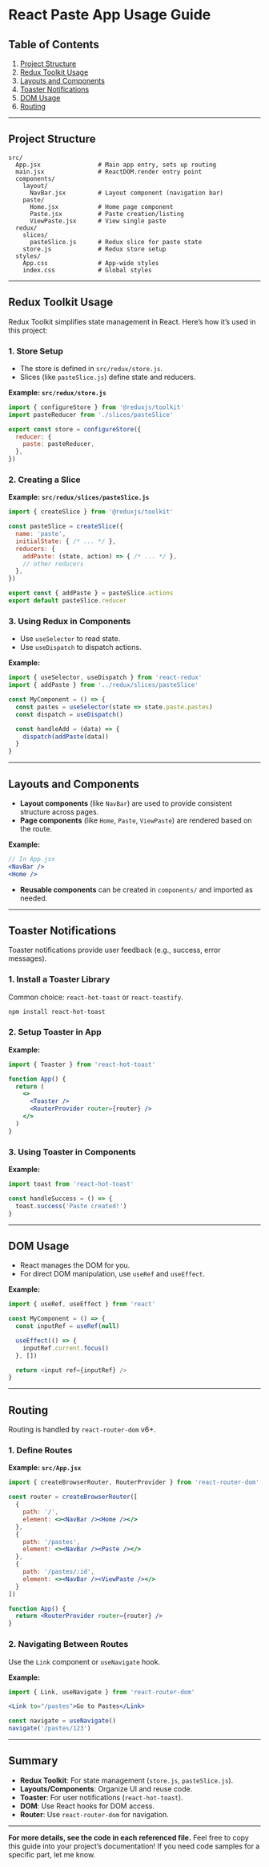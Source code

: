 # React Paste App Usage Guide

## Table of Contents

1. [Project Structure](#project-structure)
2. [Redux Toolkit Usage](#redux-toolkit-usage)
3. [Layouts and Components](#layouts-and-components)
4. [Toaster Notifications](#toaster-notifications)
5. [DOM Usage](#dom-usage)
6. [Routing](#routing)

---

## Project Structure

```
src/
  App.jsx                # Main app entry, sets up routing
  main.jsx               # ReactDOM.render entry point
  components/
    layout/
      NavBar.jsx         # Layout component (navigation bar)
    paste/
      Home.jsx           # Home page component
      Paste.jsx          # Paste creation/listing
      ViewPaste.jsx      # View single paste
  redux/
    slices/
      pasteSlice.js      # Redux slice for paste state
    store.js             # Redux store setup
  styles/
    App.css              # App-wide styles
    index.css            # Global styles
```

---

## Redux Toolkit Usage

Redux Toolkit simplifies state management in React. Here’s how it’s used in this project:

### 1. Store Setup

- The store is defined in `src/redux/store.js`.
- Slices (like `pasteSlice.js`) define state and reducers.

**Example: `src/redux/store.js`**
```js
import { configureStore } from '@reduxjs/toolkit'
import pasteReducer from './slices/pasteSlice'

export const store = configureStore({
  reducer: {
    paste: pasteReducer,
  },
})
```

### 2. Creating a Slice

**Example: `src/redux/slices/pasteSlice.js`**
```js
import { createSlice } from '@reduxjs/toolkit'

const pasteSlice = createSlice({
  name: 'paste',
  initialState: { /* ... */ },
  reducers: {
    addPaste: (state, action) => { /* ... */ },
    // other reducers
  },
})

export const { addPaste } = pasteSlice.actions
export default pasteSlice.reducer
```

### 3. Using Redux in Components

- Use `useSelector` to read state.
- Use `useDispatch` to dispatch actions.

**Example:**
```js
import { useSelector, useDispatch } from 'react-redux'
import { addPaste } from '../redux/slices/pasteSlice'

const MyComponent = () => {
  const pastes = useSelector(state => state.paste.pastes)
  const dispatch = useDispatch()

  const handleAdd = (data) => {
    dispatch(addPaste(data))
  }
}
```

---

## Layouts and Components

- **Layout components** (like `NavBar`) are used to provide consistent structure across pages.
- **Page components** (like `Home`, `Paste`, `ViewPaste`) are rendered based on the route.

**Example:**
```jsx
// In App.jsx
<NavBar />
<Home />
```

- **Reusable components** can be created in `components/` and imported as needed.

---

## Toaster Notifications

Toaster notifications provide user feedback (e.g., success, error messages).

### 1. Install a Toaster Library

Common choice: `react-hot-toast` or `react-toastify`.

```bash
npm install react-hot-toast
```

### 2. Setup Toaster in App

**Example:**
```jsx
import { Toaster } from 'react-hot-toast'

function App() {
  return (
    <>
      <Toaster />
      <RouterProvider router={router} />
    </>
  )
}
```

### 3. Using Toaster in Components

**Example:**
```js
import toast from 'react-hot-toast'

const handleSuccess = () => {
  toast.success('Paste created!')
}
```

---

## DOM Usage

- React manages the DOM for you.
- For direct DOM manipulation, use `useRef` and `useEffect`.

**Example:**
```js
import { useRef, useEffect } from 'react'

const MyComponent = () => {
  const inputRef = useRef(null)

  useEffect(() => {
    inputRef.current.focus()
  }, [])

  return <input ref={inputRef} />
}
```

---

## Routing

Routing is handled by `react-router-dom` v6+.

### 1. Define Routes

**Example: `src/App.jsx`**
```jsx
import { createBrowserRouter, RouterProvider } from 'react-router-dom'

const router = createBrowserRouter([
  {
    path: '/',
    element: <><NavBar /><Home /></>
  },
  {
    path: '/pastes',
    element: <><NavBar /><Paste /></>
  },
  {
    path: '/pastes/:id',
    element: <><NavBar /><ViewPaste /></>
  }
])

function App() {
  return <RouterProvider router={router} />
}
```

### 2. Navigating Between Routes

Use the `Link` component or `useNavigate` hook.

**Example:**
```jsx
import { Link, useNavigate } from 'react-router-dom'

<Link to="/pastes">Go to Pastes</Link>

const navigate = useNavigate()
navigate('/pastes/123')
```

---

## Summary

- **Redux Toolkit**: For state management (`store.js`, `pasteSlice.js`).
- **Layouts/Components**: Organize UI and reuse code.
- **Toaster**: For user notifications (`react-hot-toast`).
- **DOM**: Use React hooks for DOM access.
- **Router**: Use `react-router-dom` for navigation.

---

**For more details, see the code in each referenced file.**
Feel free to copy this guide into your project’s documentation! If you need code samples for a specific part, let me know.

